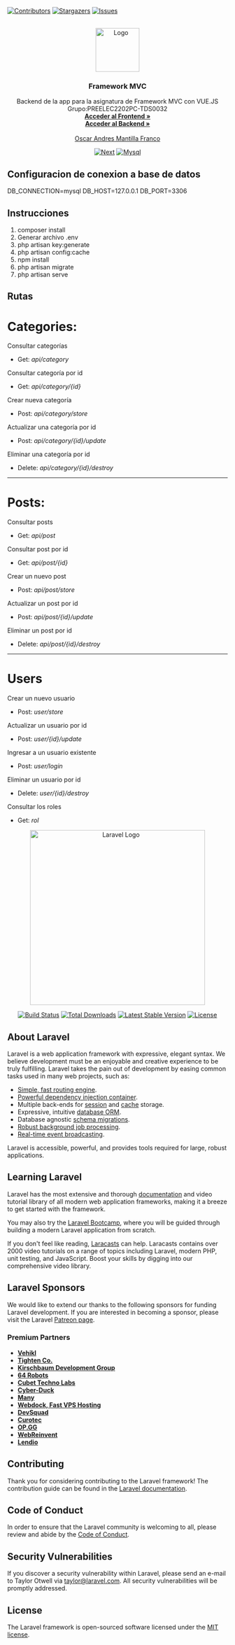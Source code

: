 <!-- PROJECT SHIELDS -->
<!--
*** I'm using markdown "reference style" links for readability.
*** Reference links are enclosed in brackets [ ] instead of parentheses ( ).
*** See the bottom of this document for the declaration of the reference variables
*** for contributors-url, forks-url, etc. This is an optional, concise syntax you may use.
*** https://www.markdownguide.org/basic-syntax/#reference-style-links
-->
[![Contributors][contributors-shield]][contributors-url]
[![Stargazers][stars-shield]][stars-url]
[![Issues][issues-shield]][issues-url]




<!-- PROJECT LOGO -->
<br />
<div align="center">
  <a href="https://github.com/othneildrew/Best-README-Template">
    <img src="https://scontent.fpei1-1.fna.fbcdn.net/v/t1.6435-9/65561324_2360858130793916_1700865331922206720_n.jpg?_nc_cat=101&ccb=1-7&_nc_sid=e3f864&_nc_ohc=hzTceAgHE_sAX98VwSF&_nc_ht=scontent.fpei1-1.fna&oh=00_AfAlLEQoMZArlO3bioXa6-4BK1KnZWih8KrZw9JVmZaf-Q&oe=63B37D99" alt="Logo" width="100" height="100">
  </a>

<h3 align="center">Framework MVC</h3>

  <p align="center">
    Backend de la app para la asignatura de Framework MVC con VUE.JS
    Grupo:PREELEC2202PC-TDS0032
    <br />
    <a href="https://github.com/osm3030/front-vue"><strong>Acceder al Frontend »</strong></a>
    <br />
    <a href="https://github.com/osm3030/backend-laravel"><strong>Acceder al Backend »</strong></a>
    <br />
    <br />
    <a href="https://github.com/osm3030">Oscar Andres Mantilla Franco</a>

  </p>
</div>

<div align="center">

[![Next][Laravel]][Laravel-url]
[![Mysql]][Mysql-url]

</div>


<!-- Secciones -->

## Configuracion de conexion a base de datos

DB_CONNECTION=mysql
DB_HOST=127.0.0.1
DB_PORT=3306


## Instrucciones

1. composer install
2. Generar archivo .env
3. php artisan key:generate
4. php artisan config:cache
5. npm install
6. php artisan migrate
7. php artisan serve

## Rutas

# Categories:

Consultar categorías
- Get:  _api/category_  

Consultar categoría por id
- Get: _api/category/{id}_  

Crear nueva categoría
- Post: _api/category/store_  

Actualizar una categoría por id
- Post: _api/category/{id}/update_  

Eliminar una categoría por id
- Delete:  _api/category/{id}/destroy_  

---------------------------------
# Posts:

Consultar posts
- Get: _api/post_  

Consultar post por id
- Get: _api/post/{id}_  

Crear un nuevo post
- Post: _api/post/store_  

Actualizar un post por id
- Post: _api/post/{id}/update_  

Eliminar un post por id
- Delete: _api/post/{id}/destroy_  

---------------------------------
# Users

Crear un nuevo usuario
- Post: _user/store_   

Actualizar un usuario por id
- Post: _user/{id}/update_  

Ingresar a un usuario existente
- Post: _user/login_   

Eliminar un usuario por id
- Delete: _user/{id}/destroy_  

Consultar los roles
- Get: _rol_


[contributors-shield]: https://img.shields.io/github/contributors/osm3030/Backend-Helpmeiudigital?style=for-the-badge&logo=github&color=red
[contributors-url]: https://github.com/osm3030/Backend-Helpmeiudigital/graphs/contributors
[stars-shield]: https://img.shields.io/github/stars/osm3030/Backend-Helpmeiudigital.svg?style=for-the-badge&color=yellow
[stars-url]: https://github.com/osm3030/Backend-Helpmeiudigital/stargazers
[issues-shield]: https://img.shields.io/github/issues/osm3030/Backend-Helpmeiudigital.svg?style=for-the-badge
[issues-url]: https://github.com/othneildrew/Best-README-Template/issues
[license-shield]: https://img.shields.io/github/license/othneildrew/Best-README-Template.svg?style=for-the-badge
[license-url]: https://github.com/othneildrew/Best-README-Template/blob/master/LICENSE.txt
[Mysql]:https://img.shields.io/badge/MySQL-005C84?style=for-the-badge&logo=mysql&logoColor=white
[Security]:https://img.shields.io/badge/Spring_Security-6DB33F?style=for-the-badge&logo=Spring-Security&logoColor=white
[Laravel]:https://raw.githubusercontent.com/laravel/art/master/logo-lockup/5%20SVG/2%20CMYK/1%20Full%20Color/laravel-logolockup-cmyk-red.svg
[Laravel-url]:https://laravel.com
[Mysql-url]:https://www.mysql.com/

<p align="center"><a href="https://laravel.com" target="_blank"><img src="https://raw.githubusercontent.com/laravel/art/master/logo-lockup/5%20SVG/2%20CMYK/1%20Full%20Color/laravel-logolockup-cmyk-red.svg" width="400" alt="Laravel Logo"></a></p>

<p align="center">
<a href="https://travis-ci.org/laravel/framework"><img src="https://travis-ci.org/laravel/framework.svg" alt="Build Status"></a>
<a href="https://packagist.org/packages/laravel/framework"><img src="https://img.shields.io/packagist/dt/laravel/framework" alt="Total Downloads"></a>
<a href="https://packagist.org/packages/laravel/framework"><img src="https://img.shields.io/packagist/v/laravel/framework" alt="Latest Stable Version"></a>
<a href="https://packagist.org/packages/laravel/framework"><img src="https://img.shields.io/packagist/l/laravel/framework" alt="License"></a>
</p>

## About Laravel

Laravel is a web application framework with expressive, elegant syntax. We believe development must be an enjoyable and creative experience to be truly fulfilling. Laravel takes the pain out of development by easing common tasks used in many web projects, such as:

- [Simple, fast routing engine](https://laravel.com/docs/routing).
- [Powerful dependency injection container](https://laravel.com/docs/container).
- Multiple back-ends for [session](https://laravel.com/docs/session) and [cache](https://laravel.com/docs/cache) storage.
- Expressive, intuitive [database ORM](https://laravel.com/docs/eloquent).
- Database agnostic [schema migrations](https://laravel.com/docs/migrations).
- [Robust background job processing](https://laravel.com/docs/queues).
- [Real-time event broadcasting](https://laravel.com/docs/broadcasting).

Laravel is accessible, powerful, and provides tools required for large, robust applications.

## Learning Laravel

Laravel has the most extensive and thorough [documentation](https://laravel.com/docs) and video tutorial library of all modern web application frameworks, making it a breeze to get started with the framework.

You may also try the [Laravel Bootcamp](https://bootcamp.laravel.com), where you will be guided through building a modern Laravel application from scratch.

If you don't feel like reading, [Laracasts](https://laracasts.com) can help. Laracasts contains over 2000 video tutorials on a range of topics including Laravel, modern PHP, unit testing, and JavaScript. Boost your skills by digging into our comprehensive video library.

## Laravel Sponsors

We would like to extend our thanks to the following sponsors for funding Laravel development. If you are interested in becoming a sponsor, please visit the Laravel [Patreon page](https://patreon.com/taylorotwell).

### Premium Partners

- **[Vehikl](https://vehikl.com/)**
- **[Tighten Co.](https://tighten.co)**
- **[Kirschbaum Development Group](https://kirschbaumdevelopment.com)**
- **[64 Robots](https://64robots.com)**
- **[Cubet Techno Labs](https://cubettech.com)**
- **[Cyber-Duck](https://cyber-duck.co.uk)**
- **[Many](https://www.many.co.uk)**
- **[Webdock, Fast VPS Hosting](https://www.webdock.io/en)**
- **[DevSquad](https://devsquad.com)**
- **[Curotec](https://www.curotec.com/services/technologies/laravel/)**
- **[OP.GG](https://op.gg)**
- **[WebReinvent](https://webreinvent.com/?utm_source=laravel&utm_medium=github&utm_campaign=patreon-sponsors)**
- **[Lendio](https://lendio.com)**

## Contributing

Thank you for considering contributing to the Laravel framework! The contribution guide can be found in the [Laravel documentation](https://laravel.com/docs/contributions).

## Code of Conduct

In order to ensure that the Laravel community is welcoming to all, please review and abide by the [Code of Conduct](https://laravel.com/docs/contributions#code-of-conduct).

## Security Vulnerabilities

If you discover a security vulnerability within Laravel, please send an e-mail to Taylor Otwell via [taylor@laravel.com](mailto:taylor@laravel.com). All security vulnerabilities will be promptly addressed.

## License

The Laravel framework is open-sourced software licensed under the [MIT license](https://opensource.org/licenses/MIT).
